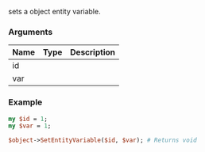 sets a object entity variable.
### Arguments
**Name**|**Type**|**Description**
:---|:---|:---
id||
var||

### Example

```perl
my $id = 1;
my $var = 1;

$object->SetEntityVariable($id, $var); # Returns void
```